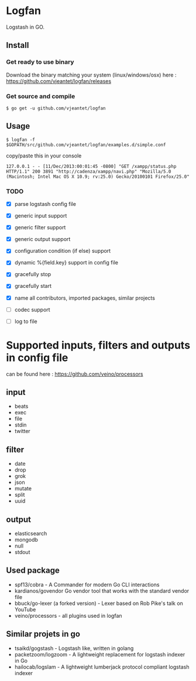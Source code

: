 # Logfan

Logstash in GO.

## Install
### Get ready to use binary
Download the binary matching your system (linux/windows/osx) here : https://github.com/vjeantet/logfan/releases

### Get source and compile
```
$ go get -u github.com/vjeantet/logfan
```

## Usage
```
$ logfan -f $GOPATH/src/github.com/vjeantet/logfan/examples.d/simple.conf
```

copy/paste this in your console

```
127.0.0.1 - - [11/Dec/2013:00:01:45 -0800] "GET /xampp/status.php HTTP/1.1" 200 3891 "http://cadenza/xampp/navi.php" "Mozilla/5.0 (Macintosh; Intel Mac OS X 10.9; rv:25.0) Gecko/20100101 Firefox/25.0"
```

### TODO

- [x] parse logstash config file
- [x] generic input support
- [x] generic filter support
- [x] generic output support
- [x] configuration condition (if else) support
- [x] dynamic %{field.key} support in config file
- [x] gracefully stop
- [x] gracefully start
- [x] name all contributors, imported packages, similar projects
- [ ] codec support
- [ ] log to file



# Supported inputs, filters and outputs in config file
can be found here : https://github.com/veino/processors

## input
* beats
* exec
* file
* stdin
* twitter

## filter
* date
* drop
* grok
* json
* mutate
* split
* uuid

## output
* elasticsearch
* mongodb
* null
* stdout

## Used package
* spf13/cobra - A Commander for modern Go CLI interactions
* kardianos/govendor Go vendor tool that works with the standard vendor file
* bbuck/go-lexer (a forked version) - Lexer based on Rob Pike's talk on YouTube
* veino/processors - all plugins used in logfan 

## Similar projets in go

* tsaikd/gogstash - Logstash like, written in golang
* packetzoom/logzoom - A lightweight replacement for logstash indexer in Go
* hailocab/logslam - A lightweight lumberjack protocol compliant logstash indexer

